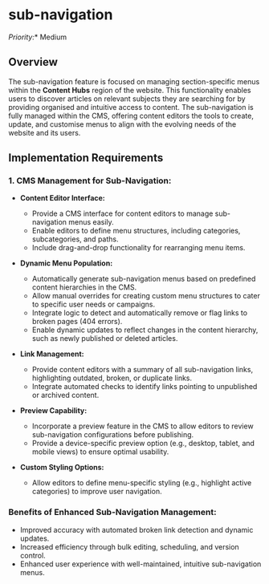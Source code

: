# sub-navigation

*Priority:** Medium  

## Overview  
The sub-navigation feature is focused on managing section-specific menus within the **Content Hubs** region of the website. This functionality enables users to discover articles on relevant subjects they are searching for by providing organised and intuitive access to content. The sub-navigation is fully managed within the CMS, offering content editors the tools to create, update, and customise menus to align with the evolving needs of the website and its users.  

## Implementation Requirements  

### 1. **CMS Management for Sub-Navigation:**  
- **Content Editor Interface:**  
  - Provide a CMS interface for content editors to manage sub-navigation menus easily.  
  - Enable editors to define menu structures, including categories, subcategories, and paths.  
  - Include drag-and-drop functionality for rearranging menu items.  

- **Dynamic Menu Population:**  
  - Automatically generate sub-navigation menus based on predefined content hierarchies in the CMS.  
  - Allow manual overrides for creating custom menu structures to cater to specific user needs or campaigns.  
  - Integrate logic to detect and automatically remove or flag links to broken pages (404 errors).  
  - Enable dynamic updates to reflect changes in the content hierarchy, such as newly published or deleted articles.  

- **Link Management:**  
  - Provide content editors with a summary of all sub-navigation links, highlighting outdated, broken, or duplicate links.  
  - Integrate automated checks to identify links pointing to unpublished or archived content.  

- **Preview Capability:**  
  - Incorporate a preview feature in the CMS to allow editors to review sub-navigation configurations before publishing.  
  - Provide a device-specific preview option (e.g., desktop, tablet, and mobile views) to ensure optimal usability.  

- **Custom Styling Options:**  
  - Allow editors to define menu-specific styling (e.g., highlight active categories) to improve user navigation.  

### Benefits of Enhanced Sub-Navigation Management:  
- Improved accuracy with automated broken link detection and dynamic updates.  
- Increased efficiency through bulk editing, scheduling, and version control.  
- Enhanced user experience with well-maintained, intuitive sub-navigation menus.  


